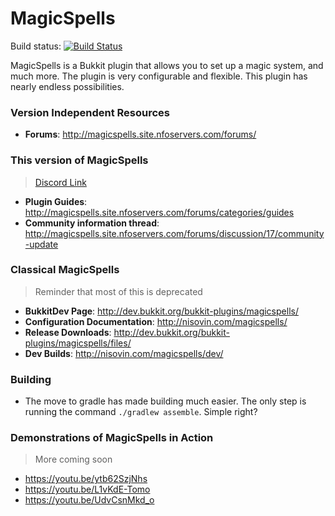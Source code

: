 # MagicSpells
Build status: [![Build Status](https://travis-ci.org/TheComputerGeek2/MagicSpells.svg?branch=master)](https://travis-ci.org/TheComputerGeek2/MagicSpells)

MagicSpells is a Bukkit plugin that allows you to set up a magic system, and much more. The plugin is very configurable and flexible.
This plugin has nearly endless possibilities.

### Version Independent Resources
- **Forums**: http://magicspells.site.nfoservers.com/forums/


### This version of MagicSpells
> [Discord Link](https://discord.gg/FJXfDPZ)
- **Plugin Guides**: http://magicspells.site.nfoservers.com/forums/categories/guides
- **Community information thread**: http://magicspells.site.nfoservers.com/forums/discussion/17/community-update


### Classical MagicSpells
> Reminder that most of this is deprecated
- **BukkitDev Page**: http://dev.bukkit.org/bukkit-plugins/magicspells/  
- **Configuration Documentation**: http://nisovin.com/magicspells/  
- **Release Downloads**: http://dev.bukkit.org/bukkit-plugins/magicspells/files/  
- **Dev Builds**: http://nisovin.com/magicspells/dev/  

### Building
- The move to gradle has made building much easier. The only step is running the command `./gradlew assemble`. Simple right?

### Demonstrations of MagicSpells in Action
> More coming soon
- https://youtu.be/ytb62SzjNhs
- https://youtu.be/L1vKdE-Tomo
- https://youtu.be/UdvCsnMkd_o
